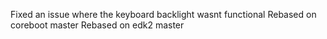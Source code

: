 Fixed an issue where the keyboard backlight wasnt functional
Rebased on coreboot master
Rebased on edk2 master
